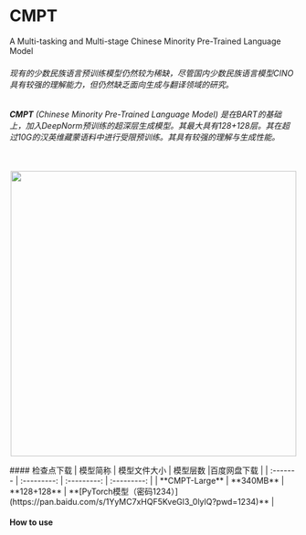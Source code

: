 # CMPT
A Multi-tasking and Multi-stage Chinese Minority Pre-Trained Language Model
###### 现有的少数民族语言预训练模型仍然较为稀缺，尽管国内少数民族语言模型CINO具有较强的理解能力，但仍然缺乏面向生成与翻译领域的研究。
###### **CMPT** (Chinese Minority Pre-Trained Language Model) 是在BART的基础上，加入DeepNorm预训练的超深层生成模型。其最大具有128+128层。其在超过10G的汉英维藏蒙语料中进行受限预训练。其具有较强的理解与生成性能。
<p align="center">
    <br>
    <img src="./image/main.png" width="500"/>
    <br>
</p>
#### 检查点下载
| 模型简称 | 模型文件大小 | 模型层数 |百度网盘下载 | 
| :------- | :---------: | :---------: | :---------: |
| **CMPT-Large** | **340MB** | **128+128** | **[PyTorch模型（密码1234）](https://pan.baidu.com/s/1YyMC7xHQF5KveGl3_0lylQ?pwd=1234)** |

#### How to use


